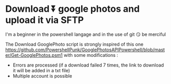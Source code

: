 # Download ⏬ google photos and upload it via SFTP

I'm a beginner in the powershell langage and in the use of git 😏 be merciful

The Download GooglePhoto script is strongly inspired of this one 
https://github.com/PowershellPunk/GooglePhotosAPIPowershell/blob/master/Get-GooglePhotos.psm1
with some modifications :

- Errors are processed (if a download failed 7 times, the link to download it will be added in a txt file)
- Multiple account is possible
